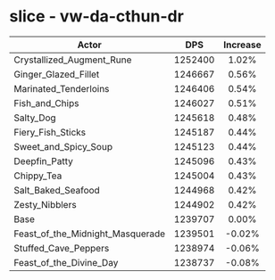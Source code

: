 # slice - vw-da-cthun-dr
| Actor | DPS | Increase |
|---|:---:|:---:|
|Crystallized_Augment_Rune|1252400|1.02%|
|Ginger_Glazed_Fillet|1246667|0.56%|
|Marinated_Tenderloins|1246406|0.54%|
|Fish_and_Chips|1246027|0.51%|
|Salty_Dog|1245618|0.48%|
|Fiery_Fish_Sticks|1245187|0.44%|
|Sweet_and_Spicy_Soup|1245123|0.44%|
|Deepfin_Patty|1245096|0.43%|
|Chippy_Tea|1245004|0.43%|
|Salt_Baked_Seafood|1244968|0.42%|
|Zesty_Nibblers|1244902|0.42%|
|Base|1239707|0.00%|
|Feast_of_the_Midnight_Masquerade|1239501|-0.02%|
|Stuffed_Cave_Peppers|1238974|-0.06%|
|Feast_of_the_Divine_Day|1238737|-0.08%|
